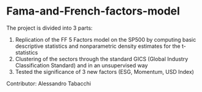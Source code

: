 # Fama-and-French-factors-model
The project is divided into 3 parts:
1. Replication of the FF 5 Factors model on the SP500 by computing basic descriptive statistics and nonparametric density estimates for the t-statistics
2. Clustering of the sectors through the standard GICS (Global Industry Classification Standard) and in an unsupervised way
3. Tested the significance of 3 new factors (ESG, Momentum, USD Index)

Contributor: Alessandro Tabacchi
